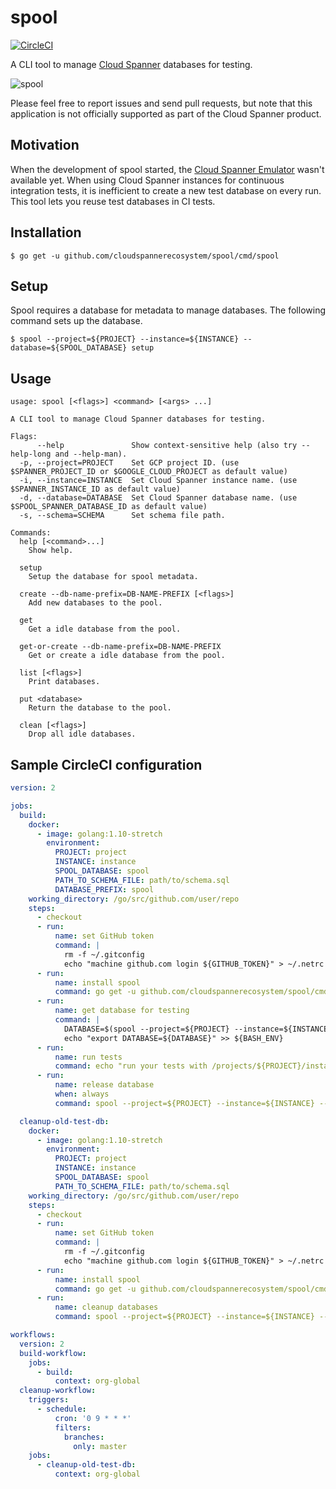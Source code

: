 # spool

[![CircleCI](https://circleci.com/gh/cloudspannerecosystem/spool.svg)](https://circleci.com/gh/cloudspannerecosystem/spool)

A CLI tool to manage [Cloud Spanner](https://cloud.google.com/spanner) databases for testing.

![spool](https://user-images.githubusercontent.com/2238852/68204102-a0764580-000a-11ea-879b-1acaf1c699c8.gif)

Please feel free to report issues and send pull requests, but note that this
application is not officially supported as part of the Cloud Spanner product.

## Motivation

When the development of spool started, the [Cloud Spanner
Emulator](https://cloud.google.com/spanner/docs/emulator) wasn't available yet.
When using Cloud Spanner instances for continuous integration tests, it is
inefficient to create a new test database on every run.
This tool lets you reuse test databases in CI tests.

## Installation

```shell
$ go get -u github.com/cloudspannerecosystem/spool/cmd/spool
```

## Setup

Spool requires a database for metadata to manage databases.
The following command sets up the database.

```shell
$ spool --project=${PROJECT} --instance=${INSTANCE} --database=${SPOOL_DATABASE} setup
```

## Usage

```shell
usage: spool [<flags>] <command> [<args> ...]

A CLI tool to manage Cloud Spanner databases for testing.

Flags:
      --help               Show context-sensitive help (also try --help-long and --help-man).
  -p, --project=PROJECT    Set GCP project ID. (use $SPANNER_PROJECT_ID or $GOOGLE_CLOUD_PROJECT as default value)
  -i, --instance=INSTANCE  Set Cloud Spanner instance name. (use $SPANNER_INSTANCE_ID as default value)
  -d, --database=DATABASE  Set Cloud Spanner database name. (use $SPOOL_SPANNER_DATABASE_ID as default value)
  -s, --schema=SCHEMA      Set schema file path.

Commands:
  help [<command>...]
    Show help.

  setup
    Setup the database for spool metadata.

  create --db-name-prefix=DB-NAME-PREFIX [<flags>]
    Add new databases to the pool.

  get
    Get a idle database from the pool.

  get-or-create --db-name-prefix=DB-NAME-PREFIX
    Get or create a idle database from the pool.

  list [<flags>]
    Print databases.

  put <database>
    Return the database to the pool.

  clean [<flags>]
    Drop all idle databases.
```

## Sample CircleCI configuration

```yaml
version: 2

jobs:
  build:
    docker:
      - image: golang:1.10-stretch
        environment:
          PROJECT: project
          INSTANCE: instance
          SPOOL_DATABASE: spool
          PATH_TO_SCHEMA_FILE: path/to/schema.sql
          DATABASE_PREFIX: spool
    working_directory: /go/src/github.com/user/repo
    steps:
      - checkout
      - run:
          name: set GitHub token
          command: |
            rm -f ~/.gitconfig
            echo "machine github.com login ${GITHUB_TOKEN}" > ~/.netrc
      - run:
          name: install spool
          command: go get -u github.com/cloudspannerecosystem/spool/cmd/spool
      - run:
          name: get database for testing
          command: |
            DATABASE=$(spool --project=${PROJECT} --instance=${INSTANCE} --database=${SPOOL_DATABASE} --schema=${PATH_TO_SCHEMA_FILE} get-or-create --db-name-prefix=${DATABASE_PREFIX})
            echo "export DATABASE=${DATABASE}" >> ${BASH_ENV}
      - run:
          name: run tests
          command: echo "run your tests with /projects/${PROJECT}/instances/${INSTANCE}/databases/${DATABASE}"
      - run:
          name: release database
          when: always
          command: spool --project=${PROJECT} --instance=${INSTANCE} --database=${SPOOL_DATABASE} --schema=${PATH_TO_SCHEMA_FILE} put ${DATABASE}

  cleanup-old-test-db:
    docker:
      - image: golang:1.10-stretch
        environment:
          PROJECT: project
          INSTANCE: instance
          SPOOL_DATABASE: spool
          PATH_TO_SCHEMA_FILE: path/to/schema.sql
    working_directory: /go/src/github.com/user/repo
    steps:
      - checkout
      - run:
          name: set GitHub token
          command: |
            rm -f ~/.gitconfig
            echo "machine github.com login ${GITHUB_TOKEN}" > ~/.netrc
      - run:
          name: install spool
          command: go get -u github.com/cloudspannerecosystem/spool/cmd/spool
      - run:
          name: cleanup databases
          command: spool --project=${PROJECT} --instance=${INSTANCE} --database=${SPOOL_DATABASE} --schema=${PATH_TO_SCHEMA_FILE} clean --all --force --ignore-used-within-days=7

workflows:
  version: 2
  build-workflow:
    jobs:
      - build:
          context: org-global
  cleanup-workflow:
    triggers:
      - schedule:
          cron: '0 9 * * *'
          filters:
            branches:
              only: master
    jobs:
      - cleanup-old-test-db:
          context: org-global
```
